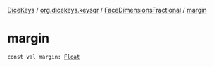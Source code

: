 [DiceKeys](../../index.md) / [org.dicekeys.keysqr](../index.md) / [FaceDimensionsFractional](index.md) / [margin](./margin.md)

# margin

`const val margin: `[`Float`](https://kotlinlang.org/api/latest/jvm/stdlib/kotlin/-float/index.html)